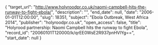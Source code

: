 {
  "target_url": "http://www.holyroodpr.co.uk/naomi-campbell-hits-the-runway-to-fight-ebola/", 
  "description": "", 
  "end_date": null, 
  "date": "2006-01-01T12:00:00", 
  "slug": 18351, 
  "subject": "Ebola Outbreak, West Africa 2014", 
  "publisher": "holyroodpr.co.uk", 
  "open_access": false, 
  "title": "Holyrood partnership: Naomi Campbell hits the runway to fight Ebola", 
  "record_id": "20060101T120000/k/qrEE0WsE2R937pnHVlYg==", 
  "start_date": null
}

